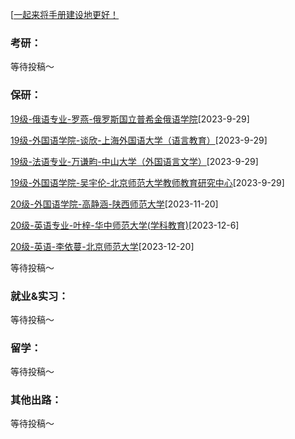 [[一起来将手册建设地更好！](preface/Sharing_experience.md)

### 考研：
等待投稿～

### 保研：

[19级-俄语专业-罗燕-俄罗斯国立普希金俄语学院](D升学就业篇/外国语学院/19级-俄语专业-罗燕-俄罗斯国立普希金俄语学院.md)[2023-9-29]

[19级-外国语学院-谈欣-上海外国语大学（语言教育）](D升学就业篇/外国语学院/19级-外国语学院-谈欣-上海外国语大学（语言教育）.md)[2023-9-29]

[19级-法语专业-万谦畇-中山大学（外国语言文学）](D升学就业篇/外国语学院/19级-法语专业-万谦畇-中山大学（外国语言文学）.md)[2023-9-29]

[19级-外国语学院-吴宇伦-北京师范大学教师教育研究中心](D升学就业篇/外国语学院/19级-外国语学院-吴宇伦-北京师范大学教师教育研究中心.md)[2023-9-29]

[20级-外国语学院-高静涵-陕西师范大学](D升学就业篇\外国语学院\20级-外国语学院-高静涵-陕西师范大学（学科英语）.md)[2023-11-20]

[20级-英语专业-叶梓-华中师范大学(学科教育)](D升学就业篇\外国语学院\20级-英语专业-叶梓-华中师范大学（学科教学英语专业）.md)[2023-12-6]

[20级-英语-李依蔓-北京师范大学](D升学就业篇\外国语学院\20级-英语-李依蔓-北京师范大学.md)[2023-12-20]

等待投稿～

### 就业&实习：

等待投稿～

### 留学：

等待投稿～

### 其他出路：

等待投稿～
